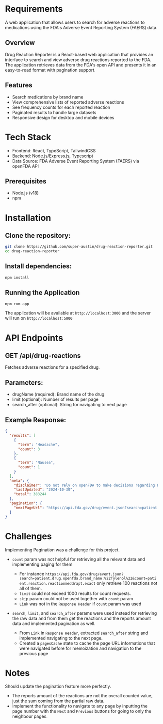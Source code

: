 # Requirements

A web application that allows users to search for adverse reactions to medications using the FDA's Adverse Event Reporting System (FAERS) data.

## Overview

Drug Reaction Reporter is a React-based web application that provides an interface to search and view adverse drug reactions reported to the FDA. The application retrieves data from the FDA's open API and presents it in an easy-to-read format with pagination support.

## Features

- Search medications by brand name
- View comprehensive lists of reported adverse reactions
- See frequency counts for each reported reaction
- Paginated results to handle large datasets
- Responsive design for desktop and mobile devices

# Tech Stack

- Frontend: React, TypeScript, TailwindCSS
- Backend: Node.js/Express.js, Typescript
- Data Source: FDA Adverse Event Reporting System (FAERS) via openFDA API

## Prerequisites

- Node.js (v18)
- npm

# Installation

## Clone the repository:

```bash
git clone https://github.com/super-austin/drug-reaction-reporter.git
cd drug-reaction-reporter
```

## Install dependencies:

```bash
npm install
```

## Running the Application

```bash
npm run app
```

The application will be available at `http://localhost:3000` and the server will run on `http://localhost:5000`

# API Endpoints

## GET /api/drug-reactions

Fetches adverse reactions for a specified drug.

## Parameters:

- drugName (required): Brand name of the drug
- limit (optional): Number of results per page
- search_after (optional): String for navigating to next page

## Example Response:

```json
{
  "results": [
    {
      "term": "Headache",
      "count": 3
    },
    {
      "term": "Nausea",
      "count": 1
    }
  ],
  "meta": {
    "disclaimer": "Do not rely on openFDA to make decisions regarding medical care. While we make every effort to ensure that data is accurate, you should assume all results are unvalidated. We may limit or otherwise restrict your access to the API in line with our Terms of Service.",
    "lastUpdated": "2024-10-30",
    "total": 383244
  },
  "pagination": {
    "nextPageUrl": "https://api.fda.gov/drug/event.json?search=patient.drug.openfda.brand_name%3A%22Tylenol%22&limit=5&sort=receivedate%3Aasc&search_after=0%3D1025222400000%3B1%3D3813179&skip=0"
  }
}
```

# Challenges

Implementing Pagination was a challenge for this project.

- `count` param was not helpful for retrieving all the relevant data and implementing paging for them

  - For instance `https://api.fda.gov/drug/event.json?search=patient.drug.openfda.brand_name:%22Tylenol%22&count=patient.reaction.reactionmeddrapt.exact`
    only retrieve 100 reactions not all of them.
  - `limit` could not exceed 1000 results for count requests.
  - `skip` param could not be used together with `count` param
  - `Link` was not in the `Response Header` if `count` param was used

- `search`, `limit`, and `search_after` params were used instead for retrieving the raw data and from them get the reactions and the reports amount data and implemented pagination as well.
  - From `Link` in `Response Header`, extracted `search_after` string and implemented navigating to the next page.
  - Created a `pagesCache` state to cache the page URL informations that were navigated before for memoization and navigation to the previous page

# Notes

Should update the pagination feature more perfectly.

- The reports amount of the reactions are not the overall counted value, just the sum coming from the partial raw data.
- Implement the functionality to navigate to any page by inputting the page number with the `Next` and `Previous` buttons for going to only the neighbour pages.
